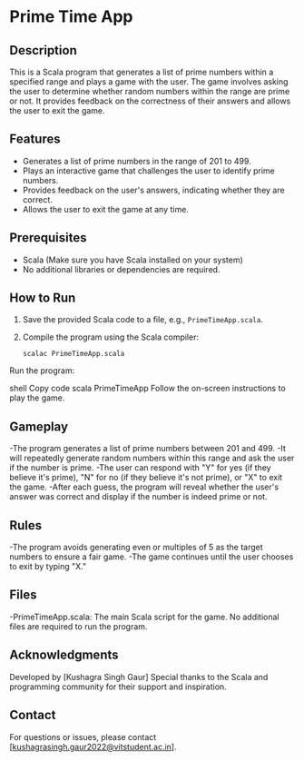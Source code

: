 # Prime Time App

## Description

This is a Scala program that generates a list of prime numbers within a specified range and plays a game with the user. The game involves asking the user to determine whether random numbers within the range are prime or not. It provides feedback on the correctness of their answers and allows the user to exit the game.

## Features

- Generates a list of prime numbers in the range of 201 to 499.
- Plays an interactive game that challenges the user to identify prime numbers.
- Provides feedback on the user's answers, indicating whether they are correct.
- Allows the user to exit the game at any time.

## Prerequisites

- Scala (Make sure you have Scala installed on your system)
- No additional libraries or dependencies are required.

## How to Run

1. Save the provided Scala code to a file, e.g., `PrimeTimeApp.scala`.
2. Compile the program using the Scala compiler:

   ```shell
   scalac PrimeTimeApp.scala
Run the program:

shell
Copy code
scala PrimeTimeApp
Follow the on-screen instructions to play the game.

## Gameplay

-The program generates a list of prime numbers between 201 and 499.
-It will repeatedly generate random numbers within this range and ask the user if the number is prime.
-The user can respond with "Y" for yes (if they believe it's prime), "N" for no (if they believe it's not prime), or "X" to exit the game.
-After each guess, the program will reveal whether the user's answer was correct and display if the number is indeed prime or not.

## Rules

-The program avoids generating even or multiples of 5 as the target numbers to ensure a fair game.
-The game continues until the user chooses to exit by typing "X."

## Files
-PrimeTimeApp.scala: The main Scala script for the game.
No additional files are required to run the program.

## Acknowledgments
Developed by [Kushagra Singh Gaur]
Special thanks to the Scala and programming community for their support and inspiration.

## Contact

For questions or issues, please contact [kushagrasingh.gaur2022@vitstudent.ac.in].


